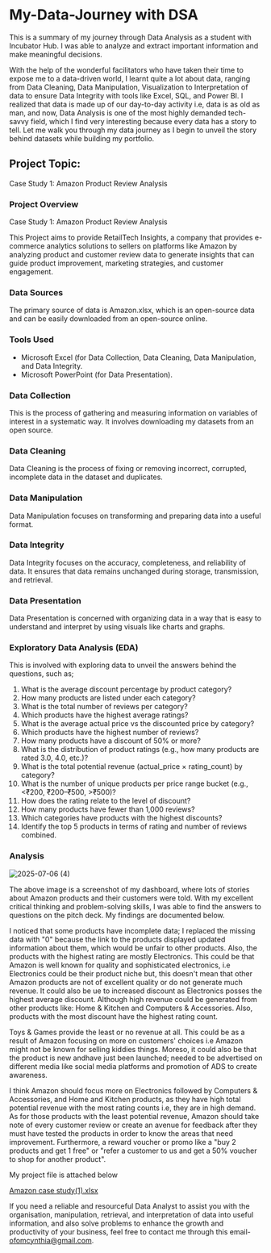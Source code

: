  # My-Data-Journey with DSA

This is a summary of my journey through Data Analysis as a student with Incubator Hub. I was able to analyze and extract important information and make meaningful decisions.

With the help of the wonderful facilitators who have taken their time to expose me to a data-driven world, I learnt quite a lot about data, ranging from Data Cleaning, Data Manipulation, Visualization to Interpretation of data to ensure Data Integrity with tools like Excel, SQL, and Power BI. I realized that data is made up of our day-to-day activity i.e, data is as old as man, and now, Data Analysis is one of the most highly demanded tech-savvy field, which I find very interesting because every data has a story to tell. Let me walk you through my data journey as I begin to unveil the story behind datasets while building my portfolio.

## Project Topic: 
Case Study 1: Amazon Product Review Analysis

### Project Overview
Case Study 1: Amazon Product Review Analysis

This Project aims to provide RetailTech Insights, a company that provides e-commerce analytics solutions to sellers on platforms like Amazon by analyzing product and customer review data to generate insights that can guide product improvement, marketing strategies, and customer engagement.

### Data Sources
The primary source of data is Amazon.xlsx, which is an open-source data and can be easily downloaded from an open-source online.

### Tools Used

- Microsoft Excel (for Data Collection, Data Cleaning, Data Manipulation, and Data Integrity.
- Microsoft PowerPoint (for Data Presentation).

### Data Collection 
This is the process of gathering and measuring information on variables of interest in a systematic way. It involves downloading my datasets from an open source.

### Data Cleaning
Data Cleaning is the process of fixing or removing incorrect, corrupted, incomplete data in the dataset and duplicates.

### Data Manipulation
Data Manipulation focuses on transforming and preparing data into a useful format.

### Data Integrity
Data Integrity focuses on the accuracy, completeness, and reliability of data. It ensures that data remains unchanged during storage, transmission, and retrieval. 

### Data Presentation

Data Presentation is concerned with organizing data in a way that is easy to understand and interpret by using visuals like charts and graphs.

### Exploratory Data Analysis (EDA)

This is involved with exploring data to unveil the answers behind the questions, such as;
1. What is the average discount percentage by product category?
2. How many products are listed under each category?
3. What is the total number of reviews per category?
4. Which products have the highest average ratings?
5. What is the average actual price vs the discounted price by category?
6. Which products have the highest number of reviews?
7. How many products have a discount of 50% or more?
8. What is the distribution of product ratings (e.g., how many products are rated 3.0, 4.0, etc.)?
9. What is the total potential revenue (actual_price × rating_count) by category?
10. What is the number of unique products per price range bucket (e.g., <₹200, ₹200–₹500, >₹500)?
11. How does the rating relate to the level of discount?
12. How many products have fewer than 1,000 reviews?
13. Which categories have products with the highest discounts?
14. Identify the top 5 products in terms of rating and number of reviews combined.

### Analysis 

![2025-07-06 (4)](https://github.com/user-attachments/assets/68bee863-68f9-4db8-adf6-edaf8bd88aa8)


The above image is a screenshot of my dashboard, where lots of stories about Amazon products and their customers were told. With my excellent critical thinking and problem-solving skills, I was able to find the answers to questions on the pitch deck. My findings are documented below.

I noticed that some products have incomplete data; I replaced the missing data with "0" because the link to the products displayed updated information about them, which would be unfair to other products. Also, the products with the highest rating are mostly Electronics. This could be that Amazon is well known for quality and sophisticated electronics, i.e Electronics could be their product niche but, this doesn't mean that other Amazon products are not of excellent quality or do not generate much revenue. It could also be ue to increased discount as Electronics posses the highest average discount. Although high revenue could be generated from other products like: Home & Kitchen and Computers & Accessories. Also, products with the most discount have the highest rating count. 

Toys & Games provide the least or no revenue at all. This could be as a result of Amazon focusing on more on customers' choices i.e Amazon might not be known for selling kiddies things. 
Moreso, it could also be that the product is new andhave just been launched; needed to be advertised on different media like social media platforms and promotion of ADS to create awareness. 

I think Amazon should focus more on Electronics followed by Computers & Accessories, and Home and Kitchen products, as they have high total potential revenue with the most rating counts i.e, they are in high demand. As for those products with the least potential revenue, Amazon should take note of every customer review or create an avenue for feedback after they must have tested the products in order to know the areas that need improvement. Furthermore,  a reward voucher or promo like a "buy 2 products and get 1 free" or "refer a customer to us and get a 50% voucher to shop for another product".

My project file is attached below

[Amazon case study(1).xlsx](https://github.com/user-attachments/files/21091536/Amazon.case.study.1.xlsx)

If you need a reliable and resourceful Data Analyst to assist you with the organisation, manipulation, retrieval, and interpretation of data into useful information, and also solve problems to enhance the growth and productivity of your business, feel free to contact me through this email- ofomcynthia@gmail.com.




